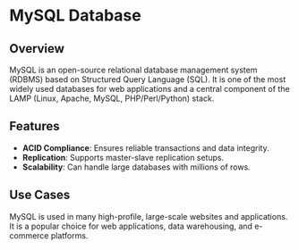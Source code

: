 # MySQL Database

## Overview
MySQL is an open-source relational database management system (RDBMS) based on Structured Query Language (SQL). It is one of the most widely used databases for web applications and a central component of the LAMP (Linux, Apache, MySQL, PHP/Perl/Python) stack.

## Features
- **ACID Compliance**: Ensures reliable transactions and data integrity.
- **Replication**: Supports master-slave replication setups.
- **Scalability**: Can handle large databases with millions of rows.

## Use Cases
MySQL is used in many high-profile, large-scale websites and applications. It is a popular choice for web applications, data warehousing, and e-commerce platforms.
